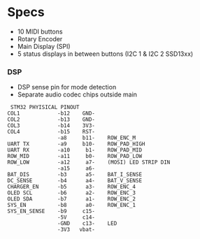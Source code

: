 # Specs
* 10 MIDI buttons
* Rotary Encoder
* Main Display (SPI)
* 5 status displays in between buttons (I2C 1 & I2C 2 SSD13xx)

### DSP
* DSP sense pin for mode detection 
* Separate audio codec chips outside main 

```
 STM32 PHYISICAL PINOUT
COL1            -b12    GND-
COL2            -b13    GND-
COL3            -b14    3V3-
COL4            -b15    RST-
                -a8     b11-    ROW_ENC_M
UART TX         -a9     b10-    ROW_PAD_HIGH
UART RX         -a10     b1-    ROW_PAD_MID
ROW_MID         -a11     b0-    ROW_PAD_LOW
ROW_LOW         -a12     a7-    (MOSI) LED STRIP DIN
                -a15     a6-    
BAT_DIS         -b3      a5-    BAT_I_SENSE
DC_SENSE        -b4      a4-    BAT_V_SENSE
CHARGER_EN      -b5      a3-    ROW_ENC_4
OLED SCL        -b6      a2-    ROW_ENC_3
OLED SDA        -b7      a1-    ROW_ENC_2
SYS_EN          -b8      a0-    ROW_ENC_1
SYS_EN_SENSE    -b9     c15-
                -5V     c14-
                -GND    c13-    LED
                -3V3   vbat-
```